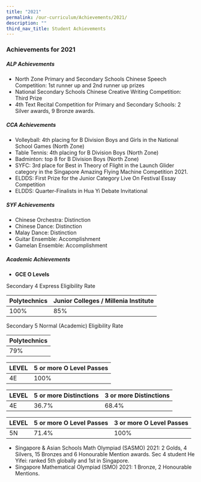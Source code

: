 ```yaml
---
title: "2021"
permalink: /our-curriculum/Achievements/2021/
description: ""
third_nav_title: Student Achievements
---
```

### **Achievements for 2021**


##### **ALP Achievements**

*   North Zone Primary and Secondary Schools Chinese Speech Competition: 1st runner up and 2nd runner up prizes
*   National Secondary Schools Chinese Creative Writing Competition: Third Prize
*   4th Text Recital Competition for Primary and Secondary Schools: 2 Silver awards, 9 Bronze awards.

##### **CCA Achievements**

*   Volleyball: 4th placing for B Division Boys and Girls in the National School Games (North Zone)
*   Table Tennis: 4th placing for B Division Boys (North Zone)
*   Badminton: top 8 for B Division Boys (North Zone)
*   SYFC: 3rd place for Best in Theory of Flight in the Launch Glider category in the Singapore Amazing Flying Machine Competition 2021.
*   ELDDS: First Prize for the Junior Category Live On Festival Essay Competition
*   ELDDS: Quarter-Finalists in Hua Yi Debate Invitational

##### **SYF Achievements**

*   Chinese Orchestra: Distinction
*   Chinese Dance: Distinction
*   Malay Dance: Distinction
*   Guitar Ensemble: Accomplishment
*   Gamelan Ensemble: Accomplishment

##### **Academic Achievements**

*   **GCE O Levels**

Secondary 4 Express Eligibility Rate

| Polytechnics |  Junior Colleges / Millenia Institute |
|--------------|---------------------------------------|
| 100%         | 85%                                   |

Secondary 5 Normal (Academic) Eligibility Rate

| Polytechnics |
|--------------|
| 79%          |

| LEVEL | 5 or more O Level Passes |
|-------|--------------------------|
| 4E    | 100%                     |

| LEVEL | 5 or more Distinctions | 3 or more Distinctions |
|-------|------------------------|------------------------|
| 4E    | 36.7%                  | 68.4%                  |

| LEVEL | 5 or more O Level Passes | 3 or more O Level Passes |
|-------|--------------------------|--------------------------|
| 5N    | 71.4%                    | 100%                     |

*   Singapore & Asian Schools Math Olympiad (SASMO) 2021: 2 Golds, 4 Silvers, 15 Bronzes and 6 Honourable Mention awards. Sec 4 student He Yifei: ranked 5th globally and 1st in Singapore.
*   Singapore Mathematical Olympiad (SMO) 2021: 1 Bronze, 2 Honourable Mentions.